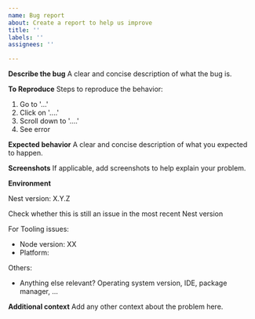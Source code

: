 ```yaml
---
name: Bug report
about: Create a report to help us improve
title: ''
labels: ''
assignees: ''

---
```


**Describe the bug**
A clear and concise description of what the bug is.

**To Reproduce**
Steps to reproduce the behavior:
1. Go to '...'
2. Click on '....'
3. Scroll down to '....'
4. See error

**Expected behavior**
A clear and concise description of what you expected to happen.

**Screenshots**
If applicable, add screenshots to help explain your problem.


**Environment**

Nest version: X.Y.Z 

Check whether this is still an issue in the most recent Nest version
 
For Tooling issues:
- Node version: XX  <!-- run `node --version` -->
- Platform:  <!-- Mac, Linux, Windows -->

Others:
- Anything else relevant?  Operating system version, IDE, package manager, ...

**Additional context**
Add any other context about the problem here.
